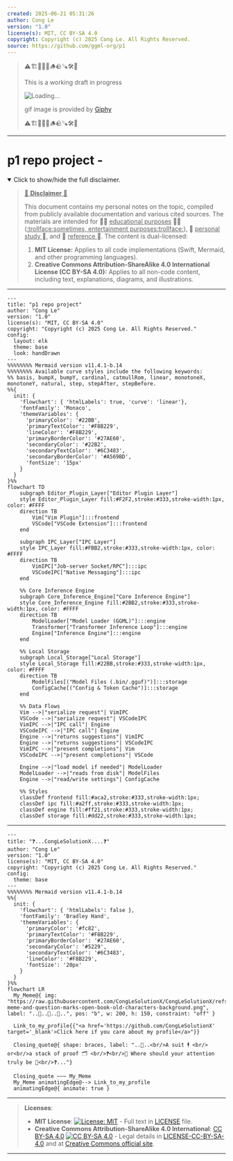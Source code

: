```yaml
---
created: 2025-06-21 05:31:26
author: Cong Le
version: "1.0"
license(s): MIT, CC BY-SA 4.0
copyright: Copyright (c) 2025 Cong Le. All Rights Reserved.
source: https://github.com/ggml-org/p1
---
```



> ⚠️🏗️🚧🦺🧱🪵🪨🪚🛠️👷
> 
> This is a working draft in progress
> 
> ![Loading...](https://media3.giphy.com/media/v1.Y2lkPTc5MGI3NjExMG5scG5hankzeDBvN3ZwejV5cDd0cTN5NmsyN3RicDVmOTZmZjlhNSZlcD12MV9pbnRlcm5hbF9naWZfYnlfaWQmY3Q9Zw/CWx3Qijmkf4746TtGu/giphy.gif)
>
> gif image is provided by [Giphy](https://giphy.com)
> 
> ⚠️🏗️🚧🦺🧱🪵🪨🪚🛠️👷


----




# p1 repo project -
<details open>
<summary>Click to show/hide the full disclaimer.</summary>
   
> <ins>📢 **Disclaimer** 🚨</ins>
>
> This document contains my personal notes on the topic,
> compiled from publicly available documentation and various cited sources.
> The materials are intended for 👨‍🎓 <ins>educational purposes</ins> 👨‍🎓 (<ins>:trollface:sometimes, entertainment purposes:trollface:</ins>), 📖 <ins> personal study </ins> 📖, and 🔖 <ins> reference </ins> 🔖.
> The content is dual-licensed:
> 1. **MIT License:** Applies to all code implementations (Swift, Mermaid, and other programming languages).
> 2. **Creative Commons Attribution-ShareAlike 4.0 International License (CC BY-SA 4.0):** Applies to all non-code content, including text, explanations, diagrams, and illustrations.

</details>


---

```mermaid
---
title: "p1 repo project"
author: "Cong Le"
version: "1.0"
license(s): "MIT, CC BY-SA 4.0"
copyright: "Copyright (c) 2025 Cong Le. All Rights Reserved."
config:
  layout: elk
  theme: base
  look: handDrawn
---
%%%%%%%% Mermaid version v11.4.1-b.14
%%%%%%%% Available curve styles include the following keywords:
%% basis, bumpX, bumpY, cardinal, catmullRom, linear, monotoneX, monotoneY, natural, step, stepAfter, stepBefore.
%%{
  init: {
    'flowchart': { 'htmlLabels': true, 'curve': 'linear'},
    'fontFamily': 'Monaco',
    'themeVariables': {
      'primaryColor': '#22BB',
      'primaryTextColor': '#F8B229',
      'lineColor': '#F8B229',
      'primaryBorderColor': '#27AE60',
      'secondaryColor': '#22B2',
      'secondaryTextColor': '#6C3483',
      'secondaryBorderColor': '#A569BD',
      'fontSize': '15px'
    }
  }
}%%
flowchart TD
    subgraph Editor_Plugin_Layer["Editor Plugin Layer"]
    style Editor_Plugin_Layer fill:#F2F2,stroke:#333,stroke-width:1px, color: #FFFF
    direction TB
        Vim["Vim Plugin"]:::frontend
        VSCode["VSCode Extension"]:::frontend
    end

    subgraph IPC_Layer["IPC Layer"]
    style IPC_Layer fill:#FBB2,stroke:#333,stroke-width:1px, color: #FFFF
    direction TB
        VimIPC["Job-server Socket/RPC"]:::ipc
        VSCodeIPC["Native Messaging"]:::ipc
    end

    %% Core Inference Engine
    subgraph Core_Inference_Engine["Core Inference Engine"]
    style Core_Inference_Engine fill:#2BB2,stroke:#333,stroke-width:1px, color: #FFFF
    direction TB
        ModelLoader["Model Loader (GGML)"]:::engine
        Transformer["Transformer Inference Loop"]:::engine
        Engine["Inference Engine"]:::engine
    end

    %% Local Storage
    subgraph Local_Storage["Local Storage"]
    style Local_Storage fill:#22BB,stroke:#333,stroke-width:1px, color: #FFFF
    direction TB
        ModelFiles[("Model Files (.bin/.gguf)")]:::storage
        ConfigCache[("Config & Token Cache")]:::storage
    end

    %% Data Flows
    Vim -->|"serialize request"| VimIPC
    VSCode -->|"serialize request"| VSCodeIPC
    VimIPC -->|"IPC call"| Engine
    VSCodeIPC -->|"IPC call"| Engine
    Engine -->|"returns suggestions"| VimIPC
    Engine -->|"returns suggestions"| VSCodeIPC
    VimIPC -->|"present completions"| Vim
    VSCodeIPC -->|"present completions"| VSCode

    Engine -->|"load model if needed"| ModelLoader
    ModelLoader -->|"reads from disk"| ModelFiles
    Engine -->|"read/write settings"| ConfigCache

    %% Styles
    classDef frontend fill:#aca2,stroke:#333,stroke-width:1px;
    classDef ipc fill:#a2ff,stroke:#333,stroke-width:1px;
    classDef engine fill:#ff21,stroke:#333,stroke-width:1px;
    classDef storage fill:#dd22,stroke:#333,stroke-width:1px;

```

----

```mermaid
---
title: "❓...CongLeSolutionX....❓"
author: "Cong Le"
version: "1.0"
license(s): "MIT, CC BY-SA 4.0"
copyright: "Copyright (c) 2025 Cong Le. All Rights Reserved."
config:
  theme: base
---
%%%%%%%% Mermaid version v11.4.1-b.14
%%{
  init: {
    'flowchart': { 'htmlLabels': false },
    'fontFamily': 'Bradley Hand',
    'themeVariables': {
      'primaryColor': '#fc82',
      'primaryTextColor': '#F8B229',
      'primaryBorderColor': '#27AE60',
      'secondaryColor': '#5229',
      'secondaryTextColor': '#6C3483',
      'lineColor': '#F8B229',
      'fontSize': '20px'
    }
  }
}%%
flowchart LR
  My_Meme@{ img: "https://raw.githubusercontent.com/CongLeSolutionX/CongLeSolutionX/refs/heads/main/assets/images/My-meme-and-question-marks-open-book-old-characters-background.png", label: "..🙉..👀..📖..", pos: "b", w: 200, h: 150, constraint: "off" }

  Link_to_my_profile{{"<a href='https://github.com/CongLeSolutionX' target='_blank'>Click here if you care about my profile</a>"}}

  Closing_quote@{ shape: braces, label: "..👀..<br/>A suit 🕴️ <br/> or<br/>a stack of proof 🗂️ <br/>❓<br/>💭 Where should your attention truly be 💬<br/>❓..."}

  Closing_quote ~~~ My_Meme
  My_Meme animatingEdge@--> Link_to_my_profile
  animatingEdge@{ animate: true }

```

---
><b>Licenses</b>:
>
>- <b>MIT License</b>:  [![License: MIT](https://img.shields.io/badge/License-MIT-yellow.svg)](LICENSE) - Full text in [LICENSE](LICENSE) file.
>- <b>Creative Commons Attribution-ShareAlike 4.0 International</b>: [CC BY-SA 4.0](https://creativecommons.org/licenses/by-sa/4.0/) [![CC BY-SA 4.0](https://licensebuttons.net/l/by-sa/4.0/88x31.png)](https://creativecommons.org/licenses/by-sa/4.0/) - Legal details in [LICENSE-CC-BY-SA-4.0](THE_PAST/LICENSE-CC-BY-SA-4.0) and at [Creative Commons official site](https://creativecommons.org/licenses/by-sa/4.0/).
>
---
